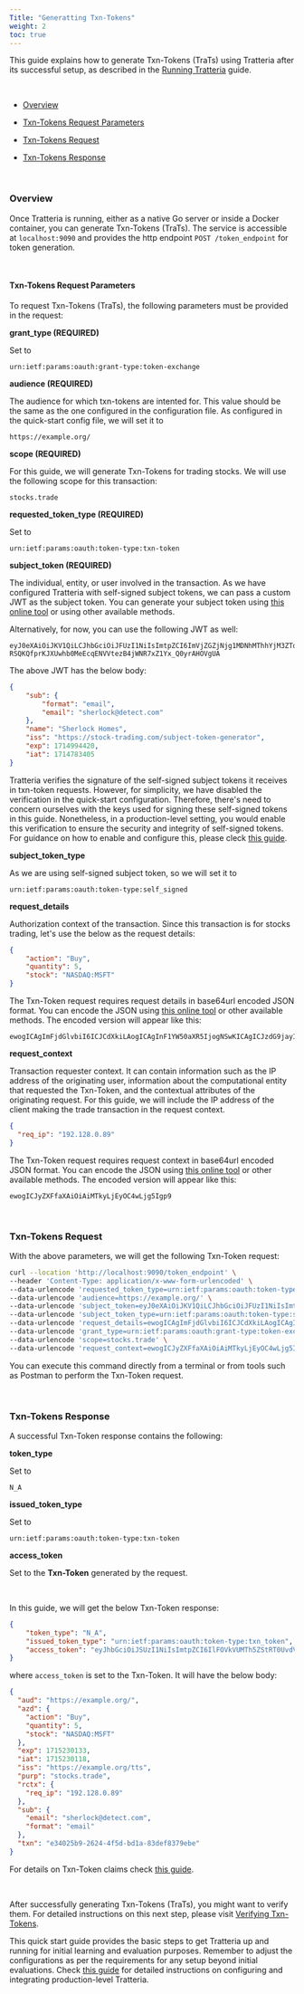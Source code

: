 ```yaml
---
Title: "Generatting Txn-Tokens"
weight: 2
toc: true
---
```


This guide explains how to generate Txn-Tokens (TraTs) using Tratteria after its successful setup, as described in the [Running Tratteria](/docs/quickstart/running-tratteria) guide.

&nbsp;

- [Overview](#overview)

- [Txn-Tokens Request Parameters](#txn-tokens-request-parameters)

- [Txn-Tokens Request](#txn-tokens-request)

- [Txn-Tokens Response](#txn-tokens-response)

&nbsp;

### Overview

Once Tratteria is running, either as a native Go server or inside a Docker container, you can generate Txn-Tokens (TraTs). The service is accessible at `localhost:9090` and provides the http endpoint `POST /token_endpoint` for token generation.


&nbsp;

#### Txn-Tokens Request Parameters

To request Txn-Tokens (TraTs), the following parameters must be provided in the request:

**grant_type (REQUIRED)**

Set to

```plaintext
urn:ietf:params:oauth:grant-type:token-exchange
```


**audience (REQUIRED)**

The audience for which txn-tokens are intented for. This value should be the same as the one configured in the configuration file. As configured in the quick-start config file, we will set it to

```plaintext
https://example.org/
```

**scope (REQUIRED)**

For this guide, we will generate Txn-Tokens for trading stocks. We will use the following scope for this transaction:

```plaintext
stocks.trade
```

**requested_token_type (REQUIRED)**

Set to

```plaintext
urn:ietf:params:oauth:token-type:txn-token
```

**subject_token (REQUIRED)**

The individual, entity, or user involved in the transaction. As we have configured Tratteria with self-signed subject tokens, we can pass a custom JWT as the subject token. You can generate your subject token using [this online tool](https://www.scottbrady91.com/tools/jwt) or using other available methods.

Alternatively, for now, you can use the following JWT as well:

```plaintext
eyJ0eXAiOiJKV1QiLCJhbGciOiJFUzI1NiIsImtpZCI6ImVjZGZjNjg1MDNhMThhYjM3ZTdjNWMyYmJkMGFjNjc3In0.eyJzdWIiOnsiZm9ybWF0IjoiZW1haWwiLCJlbWFpbCI6InNoZXJsb2NrQGRldGVjdC5jb20ifSwibmFtZSI6IlNoZXJsb2NrIEhvbWVzIiwiaXNzIjoiaHR0cHM6Ly9zdG9jay10cmFkaW5nLmNvbS9zdWJqZWN0LXRva2VuLWdlbmVyYXRvciIsImV4cCI6MTcxNDk5NDQyMCwiaWF0IjoxNzE0NzgzNDA1fQ.eXIMNTilR4awBlheDcsAxW2yw2UkO8oB8-RSQKQfprKJXUwhb0MeEcqENVVtezB4jWNR7xZ1Yx_Q0yrAHOVgUA
```

The above JWT has the below body:

```json
{
    "sub": {
        "format": "email",
        "email": "sherlock@detect.com"
    },
    "name": "Sherlock Homes",
    "iss": "https://stock-trading.com/subject-token-generator",
    "exp": 1714994420,
    "iat": 1714783405
}
```

Tratteria verifies the signature of the self-signed subject tokens it receives in txn-token requests. However, for simplicity, we have disabled the verification in the quick-start configuration. Therefore, there's need to concern ourselves with the keys used for signing these self-signed tokens in this guide. Nonetheless, in a production-level setting, you would enable this verification to ensure the security and integrity of self-signed tokens. For guidance on how to enable and configure this, please cleck [this guide](#).

**subject_token_type**

As we are using self-signed subject token, so we will set it to

```plaintext
urn:ietf:params:oauth:token-type:self_signed
```

**request_details**

Authorization context of the transaction. Since this transaction is for stocks trading, let's use the below as the request details:

```json
{
    "action": "Buy",
    "quantity": 5,
    "stock": "NASDAQ:MSFT"
}
```

The Txn-Token request requires request details in base64url encoded JSON format. You can encode the JSON using [this online tool](https://www.base64url.com/) or other available methods. The encoded version will appear like this:

```plaintext
ewogICAgImFjdGlvbiI6ICJCdXkiLAogICAgInF1YW50aXR5IjogNSwKICAgICJzdG9jayI6ICJOQVNEQVE6TVNGVCIKfQ
```

**request_context**

Transaction requester context. It can contain information such as the IP address of the originating user, information about the computational entity that requested the Txn-Token, and the contextual attributes of the originating request. For this guide, we will include the IP address of the client making the trade transaction in the request context.

```json
{
  "req_ip": "192.128.0.89"
}
```

The Txn-Token request requires request context in base64url encoded JSON format. You can encode the JSON using [this online tool](https://www.base64url.com/) or other available methods. The encoded version will appear like this:

```plaintext
ewogICJyZXFfaXAiOiAiMTkyLjEyOC4wLjg5Igp9
```

&nbsp;

### Txn-Tokens Request

With the above parameters, we will get the following Txn-Token request:


```bash
curl --location 'http://localhost:9090/token_endpoint' \
--header 'Content-Type: application/x-www-form-urlencoded' \
--data-urlencode 'requested_token_type=urn:ietf:params:oauth:token-type:txn_token' \
--data-urlencode 'audience=https://example.org/' \
--data-urlencode 'subject_token=eyJ0eXAiOiJKV1QiLCJhbGciOiJFUzI1NiIsImtpZCI6ImVjZGZjNjg1MDNhMThhYjM3ZTdjNWMyYmJkMGFjNjc3In0.eyJzdWIiOnsiZm9ybWF0IjoiZW1haWwiLCJlbWFpbCI6InNoZXJsb2NrQGRldGVjdC5jb20ifSwibmFtZSI6IlNoZXJsb2NrIEhvbWVzIiwiaXNzIjoiaHR0cHM6Ly9zdG9jay10cmFkaW5nLmNvbS9zdWJqZWN0LXRva2VuLWdlbmVyYXRvciIsImV4cCI6MTcxNDk5NDQyMCwiaWF0IjoxNzE0NzgzNDA1fQ.eXIMNTilR4awBlheDcsAxW2yw2UkO8oB8-RSQKQfprKJXUwhb0MeEcqENVVtezB4jWNR7xZ1Yx_Q0yrAHOVgUA' \
--data-urlencode 'subject_token_type=urn:ietf:params:oauth:token-type:self_signed' \
--data-urlencode 'request_details=ewogICAgImFjdGlvbiI6ICJCdXkiLAogICAgInF1YW50aXR5IjogNSwKICAgICJzdG9jayI6ICJOQVNEQVE6TVNGVCIKfQ' \
--data-urlencode 'grant_type=urn:ietf:params:oauth:grant-type:token-exchange' \
--data-urlencode 'scope=stocks.trade' \
--data-urlencode 'request_context=ewogICJyZXFfaXAiOiAiMTkyLjEyOC4wLjg5Igp9'
```

You can execute this command directly from a terminal or from tools such as Postman to perform the Txn-Token request.

&nbsp;

### Txn-Tokens Response

A successful Txn-Token response contains the following:

**token_type**

Set to

```plaintext
N_A
```

**issued_token_type**

Set to

```plaintext
urn:ietf:params:oauth:token-type:txn-token
```

**access_token**

Set to the **Txn-Token** generated by the request.

&nbsp;

In this guide, we will get the below Txn-Token response:

```json
{
    "token_type": "N_A",
    "issued_token_type": "urn:ietf:params:oauth:token-type:txn_token",
    "access_token": "eyJhbGciOiJSUzI1NiIsImtpZCI6IlFOVkVUMTh5ZStRT0UvdVVsa1hFa3c9PSIsInR5cCI6InR4bl90b2tlbiJ9.eyJhdWQiOiJodHRwczovL2V4YW1wbGUub3JnLyIsImF6ZCI6eyJhY3Rpb24iOiJCdXkiLCJxdWFudGl0eSI6NSwic3RvY2siOiJOQVNEQVE6TVNGVCJ9LCJleHAiOjE3MTUyMzAxMzMsImlhdCI6MTcxNTIzMDExOCwiaXNzIjoiaHR0cHM6Ly9leGFtcGxlLm9yZy90dHMiLCJwdXJwIjoic3RvY2tzLnRyYWRlIiwicmN0eCI6eyJyZXFfaXAiOiIxOTIuMTI4LjAuODkifSwic3ViIjp7ImVtYWlsIjoic2hlcmxvY2tAZGV0ZWN0LmNvbSIsImZvcm1hdCI6ImVtYWlsIn0sInR4biI6ImUzNDAyNWI5LTI2MjQtNGY1ZC1iZDFhLTgzZGVmODM3OWViZSJ9.kse_HrxLxgI583Z5uez3jBX5ylgR7oFTSwCIv5zsuYGGiBpDn-OBPmvEVyxIcT2dZC5WD82AMRjUrTy4wFquZReeuIxminMTqocWBl2v4Pu8uLvcEnH-Tv9qa8MtgXcU0a-xELWGulqe2UAUv_3Mi0Wb20QMgURcFaFcT7ccZXX_xHsrsboKavS7H_bWhEcwR3FvXKt1YwY3zDXiUHZaxjqGTqrv0V8wDFSZmnVFapT5RRH2tarYOmuKwv3MbdaXT0ZHBvQ2S2fBzOZ47WaTiTv9sKB-N8am94J3I_bo15dCauOm_bXZGT5ybbuBAp23D3297ARIYl74Xf_MJcapKA"
}
```

where `access_token` is set to the Txn-Token. It will have the below body:

```json
{
  "aud": "https://example.org/",
  "azd": {
    "action": "Buy",
    "quantity": 5,
    "stock": "NASDAQ:MSFT"
  },
  "exp": 1715230133,
  "iat": 1715230118,
  "iss": "https://example.org/tts",
  "purp": "stocks.trade",
  "rctx": {
    "req_ip": "192.128.0.89"
  },
  "sub": {
    "email": "sherlock@detect.com",
    "format": "email"
  },
  "txn": "e34025b9-2624-4f5d-bd1a-83def8379ebe"
}
```

For details on Txn-Token claims check [this guide](#).

&nbsp;

After successfully generating Txn-Tokens (TraTs), you might want to verify them. For detailed instructions on this next step, please visit [Verifying Txn-Tokens](/docs/quickstart/verifying-trats).


This quick start guide provides the basic steps to get Tratteria up and running for initial learning and evaluation purposes. Remember to adjust the configurations as per the requirements for any setup beyond initial evaluations. Check [this guide](#) for detailed instructions on configuring and integrating production-level Tratteria.
